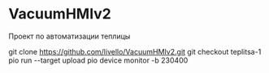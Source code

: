 # VacuumHMIv2
Проект по автоматизации теплицы

git clone https://github.com/livello/VacuumHMIv2.git
git checkout teplitsa-1
pio run --target upload
 pio device monitor -b 230400
